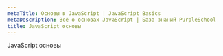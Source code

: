 ```yaml
---
metaTitle: Основы в JavaScript | JavaScript Basics
metaDescription: Всё о основах JavaScript | База знаний PurpleSchool
title: JavaScript основы
---
```


JavaScript основы
